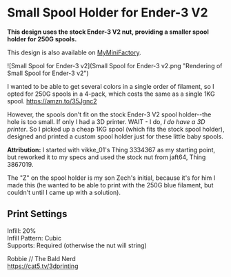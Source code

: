 # Small Spool Holder for Ender-3 V2

**This design uses the stock Ender-3 V2 nut, providing a smaller spool holder for 250G spools.**

This design is also available on [MyMiniFactory](https://www.myminifactory.com/object/3d-print-139585).

![Small Spool for Ender-3 v2](Small Spool for Ender-3 v2.png "Rendering of Small Spool for Ender-3 v2")

I wanted to be able to get several colors in a single order of filament, so I opted for 250G spools in a 4-pack, which costs the same as a single 1KG spool. https://amzn.to/35Jgnc2

However, the spools don't fit on the stock Ender-3 V2 spool holder--the hole is too small. If only I had a 3D printer. WAIT - I do, *I do have a 3D printer*. So I picked up a cheap 1KG spool (which fits the stock spool holder), designed and printed a custom spool holder just for these little baby spools.

**Attribution:** I started with vikke_01's Thing 3334367 as my starting point, but reworked it to my specs and used the stock nut from jaft64, Thing 3867019.

The "Z" on the spool holder is my son Zech's initial, because it's for him I made this (he wanted to be able to print with the 250G blue filament, but couldn't until I came up with a solution).

## Print Settings

Infill: 20%\
Infill Pattern: Cubic\
Supports: Required (otherwise the nut will string)

Robbie // The Bald Nerd\
https://cat5.tv/3dprinting
